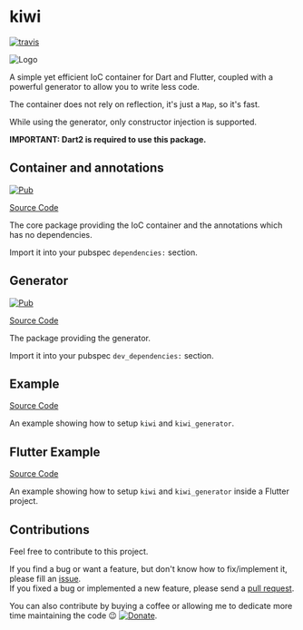 # kiwi

[![travis](https://img.shields.io/travis/letsar/kiwi.svg)](https://travis-ci.org/letsar/kiwi)

![Logo](https://raw.githubusercontent.com/letsar/kiwi/master/images/logo.png)

A simple yet efficient IoC container for Dart and Flutter, coupled with a powerful generator to allow you to write less code.

The container does not rely on reflection, it's just a `Map`, so it's fast.

While using the generator, only constructor injection is supported.

**IMPORTANT: Dart2 is required to use this package.**

## Container and annotations

[![Pub](https://img.shields.io/pub/v/kiwi.svg)](https://pub.dartlang.org/packages/kiwi)

[Source Code](https://github.com/letsar/kiwi/tree/master/kiwi)

The core package providing the IoC container and the annotations which has no dependencies.

Import it into your pubspec `dependencies:` section.

## Generator

[![Pub](https://img.shields.io/pub/v/kiwi_generator.svg)](https://pub.dartlang.org/packages/kiwi_generator)

[Source Code](https://github.com/letsar/kiwi/tree/master/kiwi_generator)

The package providing the generator.

Import it into your pubspec `dev_dependencies:` section.

## Example

[Source Code](https://github.com/letsar/kiwi/tree/master/example)

An example showing how to setup `kiwi` and `kiwi_generator`.

## Flutter Example

[Source Code](https://github.com/letsar/kiwi/tree/master/flutter_example)

An example showing how to setup `kiwi` and `kiwi_generator` inside a Flutter project.

## Contributions

Feel free to contribute to this project.

If you find a bug or want a feature, but don't know how to fix/implement it, please fill an [issue](https://github.com/letsar/kiwi/issues).  
If you fixed a bug or implemented a new feature, please send a [pull request](https://github.com/letsar/kiwi/pulls).

You can also contribute by buying a coffee or allowing me to dedicate more time maintaining the code :wink: [![Donate](https://img.shields.io/badge/Donate-PayPal-green.svg)](https://paypal.me/RomainRastel).